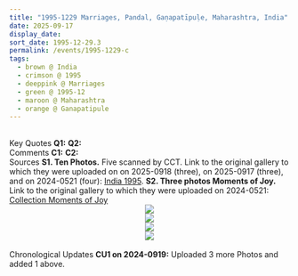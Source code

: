 ```yaml
---
title: "1995-1229 Marriages, Pandal, Gaṇapatīpuḷe, Maharashtra, India"
date: 2025-09-17
display_date: 
sort_date: 1995-12-29.3
permalink: /events/1995-1229-c
tags:
  - brown @ India
  - crimson @ 1995
  - deeppink @ Marriages
  - green @ 1995-12
  - maroon @ Maharashtra
  - orange @ Ganapatipule
---
```


<br>

<wave-list>
  <list-title color="DarkSeaGreen" width="55">Key Quotes</list-title>
  <list-item color="BlanchedAlmond" width="280"><b>Q1:</b> <i></i></list-item>
  <list-item color="Lavender" width="280"><b>Q2:</b> <i></i></list-item>
</wave-list>

<br>

<wave-list>
  <list-title color="DarkSeaGreen" width="55">Comments</list-title>
  <list-item color="BlanchedAlmond" width="280"><b>C1:</b> <i></i></list-item>
  <list-item color="Lavender" width="280"><b>C2:</b> <i></i></list-item>
</wave-list>

<br>

<wave-list>
  <list-title color="DarkSeaGreen" width="40">Sources</list-title>
  <list-item color="BlanchedAlmond"  width="280"><b>S1. Ten Photos.</b> Five scanned by CCT. Link to the original gallery to which they were uploaded on on 2025-0918 (three), on 2025-0917 (three), and on 2024-0521 (four): <a href="https://eternalmoments.smugmug.com/Countries/India/1995">India 1995</a>.</list-item>
  <list-item color="Lavender"  width="280"><b>S2. Three photos Moments of Joy.</b> Link to the original gallery to which they were uploaded on 2024-0521: <a href="https://eternalmoments.smugmug.com/Collections/Edward-Saugstad-Collection/Moments-of-Joy">Collection Moments of Joy</a></list-item>    
</wave-list>

<div style="text-align: center"><img src="https://pub-bcc3cbe9b1e94ba1ac28915f7a3900fa.r2.dev/1995-1229_Marriages_Ceremony_Pandal_Ganapatipule_Maharashtra_India_01_(Yogi_Mahajan_Collection).jpg" /></div>

<div style="text-align: center"><img src="https://pub-bcc3cbe9b1e94ba1ac28915f7a3900fa.r2.dev/1995-1229_Marriages_Ceremony_Pandal_Ganapatipule_Maharashtra_India_05_Detail_(from_tif)_(Yogi_Mahajan_Collection).jpg" /></div>

<div style="text-align: center"><img src="https://pub-bcc3cbe9b1e94ba1ac28915f7a3900fa.r2.dev/1995-1229_Marriages_Ceremony_Pandal_Ganapatipule_Maharashtra_India_07_(from_tif)_(Yogi_Mahajan_Collection).jpg" /></div>

<div style="text-align: center"><img src="https://pub-bcc3cbe9b1e94ba1ac28915f7a3900fa.r2.dev/1995-1229_Marriages_Ceremony_Pandal_Ganapatipule_Maharashtra_India_00_(Photo_credit_Edward_Saugstad).jpg" /></div>

<br>

<wave-list>
  <list-title color="DarkSeaGreen" width="110">Chronological Updates</list-title>
  <list-item color="BlanchedAlmond" width="280"><b>CU1 on 2024-0919:</b> Uploaded 3 more Photos and added 1 above.</list-item>  
</wave-list>
